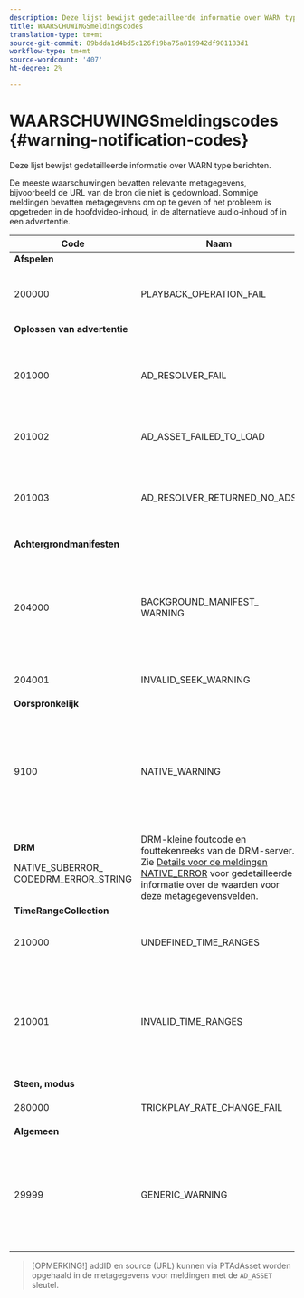 ```yaml
---
description: Deze lijst bewijst gedetailleerde informatie over WARN type berichten.
title: WAARSCHUWINGSmeldingscodes
translation-type: tm+mt
source-git-commit: 89bdda1d4bd5c126f19ba75a819942df901183d1
workflow-type: tm+mt
source-wordcount: '407'
ht-degree: 2%

---
```



# WAARSCHUWINGSmeldingscodes {#warning-notification-codes}

Deze lijst bewijst gedetailleerde informatie over WARN type berichten.

<!--<a id="section_F25366B6703040E3ADA993C113618F01"></a>-->

De meeste waarschuwingen bevatten relevante metagegevens, bijvoorbeeld de URL van de bron die niet is gedownload. Sommige meldingen bevatten metagegevens om op te geven of het probleem is opgetreden in de hoofdvideo-inhoud, in de alternatieve audio-inhoud of in een advertentie.

<table frame="all" colsep="1" rowsep="1" id="table_C24772DF203B4DB2ACE6B475698C4C58"> 
 <thead> 
  <tr rowsep="1"> 
   <th colname="1" class="entry"> Code </th> 
   <th colname="2" class="entry"> Naam </th> 
   <th colname="3" class="entry"> InnerNotification </th> 
   <th colname="4" class="entry"> Metagegevenstoetsen </th> 
   <th colname="5" class="entry"> Opmerkingen </th> 
  </tr> 
 </thead>
 <tbody> 
  <tr rowsep="1"> 
   <td colname="1"><b>Afspelen</b> </td> 
   <td colname="2"> </td> 
   <td colname="3"> </td> 
   <td colname="4"> </td> 
   <td colname="5"> </td> 
  </tr> 
  <tr rowsep="1"> 
   <td colname="1"><span class="codeph"> 200000  </span> </td> 
   <td colname="2"><span class="codeph"> PLAYBACK_OPERATION_FAIL  </span> </td> 
   <td colname="3"><span class="codeph"> AUDIO_TRACK_ERROR  </span><span class="codeph"> SEEK_ERROR  </span> </td> 
   <td colname="4"><span class="codeph"> BESCHRIJVING  </span> </td> 
   <td colname="5"> <p>Een afspeelbewerking is mislukt, maar het afspelen kan worden voortgezet. </p> </td> 
  </tr> 
  <tr rowsep="1"> 
   <td colname="1"><b>Oplossen van advertentie</b> </td> 
   <td colname="2"> </td> 
   <td colname="3"> </td> 
   <td colname="4"> </td> 
   <td colname="5"> </td> 
  </tr> 
  <tr rowsep="1"> 
   <td colname="1"><span class="codeph"> 201000  </span> </td> 
   <td colname="2"><span class="codeph"> AD_RESOLVER_FAIL  </span> </td> 
   <td colname="3"><span class="codeph"> AD_RESOLVER_RESOLVE_FAIL  </span><span class="codeph"> RESOURCE_PLACEMENT_FAILED  </span><span class="codeph"> AD_RESOLVER_METADATA_INVALID  </span> </td> 
   <td colname="4"> <p>Geen </p> </td> 
   <td colname="5"> <p>De ad-resolver heeft de advertentie-inhoud niet opgelost/ingevoegd. Het afspelen kan worden voortgezet. </p> </td> 
  </tr> 
  <tr rowsep="1"> 
   <td colname="1"><span class="codeph"> 201002</span> </td> 
   <td colname="2"><span class="codeph"> AD_ASSET_FAILED_TO_LOAD</span> </td> 
   <td colname="3"> <p>Geen </p> </td> 
   <td colname="4"><span class="codeph"> AD_ASSET, INTERNAL_ERROR</span> </td> 
   <td colname="5"> <p>Er is een fout opgetreden bij het laden van een advertentie. </p> </td> 
  </tr> 
  <tr rowsep="1"> 
   <td colname="1"><span class="codeph"> 201003</span> </td> 
   <td colname="2"><span class="codeph"> AD_RESOLVER_RETURNED_NO_ADS</span> </td> 
   <td colname="3"> <p>Geen </p> </td> 
   <td colname="4"><span class="codeph"> INTERNAL_ERROR, AD_ID,DESCRIPTION</span> </td> 
   <td colname="5"> <p>Oplossen van advertentie is mislukt vanwege een ongeldige VAST-URL of omdat er geen advertentie is geretourneerd vanuit de VAST-wrapper. </p> </td> 
  </tr> 
  <tr rowsep="1"> 
   <td colname="1"><b>Achtergrondmanifesten</b> </td> 
   <td colname="2"> </td> 
   <td colname="3"> </td> 
   <td colname="4"> </td> 
   <td colname="5"> </td> 
  </tr> 
  <tr rowsep="1"> 
   <td colname="1"><span class="codeph"> 204000  </span> </td> 
   <td colname="2"><span class="codeph"> BACKGROUND_MANIFEST_ WARNING</span> </td> 
   <td colname="3"> <p>Geen </p> </td> 
   <td colname="4"><span class="codeph"> BACKGROUND_MANIFEST_WARNING_</span> <span class="codeph"> ERRORBACKGROUND_MANIFEST_WARNING_</span> <span class="codeph"> NAMEDESCRIPTION</span> </td> 
   <td colname="5"> <p> Fout in downloaden achtergrondmanifest. Enig probleem bij het bijwerken van het achtergrondmanifest wordt verzonden als een TVSDK-waarschuwing en zorgt er niet voor dat het afspelen wordt gestopt. </p> </td> 
  </tr> 
  <tr rowsep="1"> 
   <td colname="1"><span class="codeph"> 204001  </span> </td> 
   <td colname="2"><span class="codeph"> INVALID_SEEK_WARNING</span> </td> 
   <td colname="3"> <p>Geen </p> </td> 
   <td colname="4"><span class="codeph"> BESCHRIJVING</span> </td> 
   <td colname="5"> <p> </p> </td> 
  </tr> 
  <tr rowsep="1"> 
   <td colname="1"><b>Oorspronkelijk</b> </td> 
   <td colname="2"> </td> 
   <td colname="3"> </td> 
   <td colname="4"> </td> 
   <td colname="5"> </td> 
  </tr> 
  <tr rowsep="1"> 
   <td colname="1" morerows="1"><span class="codeph"> 9100  </span> </td> 
   <td colname="2" morerows="1"><span class="codeph"> NATIVE_WARNING  </span> </td> 
   <td colname="3" morerows="1"> <p>Geen </p> </td> 
   <td colname="4"><b>AVE</b> <p><span class="codeph"> NATIVE_ERROR_CODE  </span><span class="codeph"> NATIVE_ERROR_NAME  </span><span class="codeph"> DESCRIPTION  </span> </p> </td> 
   <td colname="5"> <p>De AVE-bibliotheek op laag niveau heeft een fout gegenereerd. </p> <p>Zie <a href="../../../tvsdk-1.4-for-android/android-1.4-tvsdk-notification/notification-codes/native-error-summary/android-1.4-native-error-summary.md" format="html" scope="external"> Details voor de meldingen NATIVE_ERROR</a> voor gedetailleerde informatie over de waarden voor deze metagegevensvelden. </p> </td> 
  </tr> 
  <tr rowsep="1"> 
   <td colname="4"><b>DRM</b> <p><span class="codeph"> NATIVE_SUBERROR_</span> <span class="codeph"> CODEDRM_ERROR_STRING</span> </p> </td> 
   <td colname="5"> DRM-kleine foutcode en fouttekenreeks van de DRM-server. Zie <a href="../../../tvsdk-1.4-for-android/android-1.4-tvsdk-notification/notification-codes/native-error-summary/android-1.4-native-error-summary.md" format="html" scope="external"> Details voor de meldingen NATIVE_ERROR</a> voor gedetailleerde informatie over de waarden voor deze metagegevensvelden.</td> 
  </tr> 
  <tr rowsep="1"> 
   <td colname="1"><b>TimeRangeCollection</b> </td> 
   <td colname="2"> </td> 
   <td colname="3"> </td> 
   <td colname="4"> </td> 
   <td colname="5"> </td> 
  </tr> 
  <tr rowsep="1"> 
   <td colname="1"><span class="codeph"> 210000  </span> </td> 
   <td colname="2"><span class="codeph"> UNDEFINED_TIME_RANGES  </span> </td> 
   <td colname="3"> <p>Geen </p> </td> 
   <td colname="4"> Geen </td> 
   <td colname="5"> De ad signalerende wijze wordt gedefinieerd als douanewaaiers maar er zijn geen waaiers bepaald. </td> 
  </tr> 
  <tr rowsep="1"> 
   <td colname="1"><span class="codeph"> 210001  </span> </td> 
   <td colname="2"><span class="codeph"> INVALID_TIME_RANGES  </span> </td> 
   <td colname="3"> <p>Geen </p> </td> 
   <td colname="4"><span class="codeph"> BESCHRIJVING  </span> </td> 
   <td colname="5"> <p> Een of meer tijdbereiken zijn ongeldig en worden genegeerd of gewijzigd. </p> <p> DESCRIPTION is een tekenreeks met een beschrijving van de ongeldige bereiken. </p> </td> 
  </tr> 
  <tr rowsep="1"> 
   <td colname="1"><b>Steen, modus</b> </td> 
   <td colname="2"> </td> 
   <td colname="3"> </td> 
   <td colname="4"> </td> 
   <td colname="5"> </td> 
  </tr> 
  <tr rowsep="1"> 
   <td colname="1"><span class="codeph"> 280000  </span> </td> 
   <td colname="2"><span class="codeph"> TRICKPLAY_RATE_CHANGE_FAIL</span> </td> 
   <td colname="3"> <p>Geen </p> </td> 
   <td colname="4"><span class="codeph"> BESCHRIJVING</span> </td> 
   <td colname="5"> <p> Snelheidswijziging mislukt. </p> </td> 
  </tr> 
  <tr rowsep="1"> 
   <td colname="1"><b>Algemeen</b> </td> 
   <td colname="2"> </td> 
   <td colname="3"> </td> 
   <td colname="4"> </td> 
   <td colname="5"> </td> 
  </tr> 
  <tr rowsep="0"> 
   <td colname="1"><span class="codeph"> 29999  </span> </td> 
   <td colname="2"><span class="codeph"> GENERIC_WARNING  </span> </td> 
   <td colname="3"> <p>Geen </p> </td> 
   <td colname="4"> <p>Geen </p> </td> 
   <td colname="5"> <p>Hiermee wordt een algemene waarschuwingsgebeurtenis gemarkeerd. Niet daadwerkelijk uitgegeven door TVSDK. Het is slechts een markering voor het einde van de reeks numerieke codes die overeenkomt met waarschuwingsgebeurtenissen. </p> </td> 
  </tr> 
 </tbody> 
</table>

>[OPMERKING!] addID en source (URL) kunnen via PTAdAsset worden opgehaald in de metagegevens voor meldingen met de  `AD_ASSET` sleutel.

